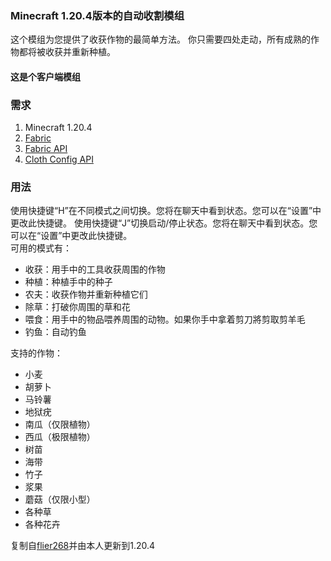 ### Minecraft 1.20.4版本的自动收割模组
这个模组为您提供了收获作物的最简单方法。
你只需要四处走动，所有成熟的作物都将被收获并重新种植。

#### 这是个客户端模组

### 需求
1. Minecraft 1.20.4
2. [Fabric](https://fabricmc.net/wiki/install)
3. [Fabric API](https://modrinth.com/mod/fabric-api)  
4. [Cloth Config API](https://modrinth.com/mod/cloth-config)

### 用法
使用快捷键“H”在不同模式之间切换。您将在聊天中看到状态。您可以在“设置”中更改此快捷键。
使用快捷键“J”切换启动/停止状态。您将在聊天中看到状态。您可以在“设置”中更改此快捷键。  
可用的模式有：

- 收获：用手中的工具收获周围的作物
- 种植：种植手中的种子
- 农夫：收获作物并重新种植它们
- 除草：打破你周围的草和花
- 喂食：用手中的物品喂养周围的动物。如果你手中拿着剪刀將剪取剪羊毛
- 钓鱼：自动钓鱼

支持的作物：

- 小麦
- 胡萝卜
- 马铃薯
- 地狱疣
- 南瓜（仅限植物）
- 西瓜（极限植物）
- 树苗
- 海带
- 竹子
- 浆果
- 蘑菇（仅限小型）
- 各种草
- 各种花卉


复制自[flier268](https://github.com/flier268/AutoHarvestMod)并由本人更新到1.20.4